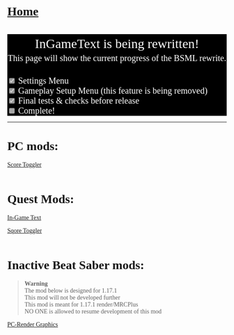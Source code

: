 # [Home](https://cgray1234.github.io/index)  
<br/>

<div style="background-color: black; text-align: center; font-size:30px; padding:5px; color:white">InGameText is being rewritten!</div>
<div style="background-color: black; text-align: center; font-size:20px; color:white">This page will show the current progress of the BSML rewrite.</div>
<div style="background-color: black; text-align: center; font-size:20px; color:white">ㅤ</div>  
<div style="background-color: black; font-size:20px; color:white">

<style>
    * {
        font-family: "Teko";
        src: url(teko-medium.otf);
    }
</style>

<input type="checkbox" name="sMenu" disabled checked>
<label for="sMenu">Settings Menu</label>

<br/>

<input type="checkbox" name="gsMenu" disabled checked>
<label for="gsMenu">Gameplay Setup Menu (this feature is being removed)</label>

<br/>

<input type="checkbox" name="prerelease" disabled checked>
<label for="prerelease">Final tests & checks before release</label>

<br/>

<input type="checkbox" name="done" disabled>
<label for="done">Complete!</label>
</div>

---


# PC mods:  
[Score Toggler](https://github.com/CGray1234/ScoreToggler-PC/)  
<br/>

# Quest Mods:
[In-Game Text](https://github.com/CGray1234/InGameText)

[Sqore Toggler](https://github.com/CGray1234/SqoreToggler)  
<br/>

# Inactive Beat Saber mods:  
>**Warning**  
>The mod below is designed for 1.17.1  
>This mod will not be developed further  
>This mod is meant for 1.17.1 render/MRCPlus  
>NO ONE is allowed to resume development of this mod

[PC-Render Graphics](https://github.com/CGray1234/Quest-PC-Render-Graphics)